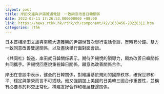 ```yaml
---
layout: post
title: 岸田文雄與尹錫悅通電話　一致同意改善日韓關係
date: 2022-03-11 17:26:53.000000000 +08:00
link: https://news.rthk.hk/rthk/ch/component/k2/1638456-20220311.htm
categories: rthk
---
```


日本首相岸田文雄與南韓大選獲勝的尹錫悅首次舉行電話會談，歷時15分鐘。雙方一致同意改善雙邊關係，以及盡快舉行面對面會談。

《共同社》報道，岸田就日韓關係表示，期待尹錫悅的領導力，願為改善日韓關係共同攜手。尹錫悅回應說重視韓日關係，願意為改善關係合作。

岸田在會談中表示，健全的日韓關係，對維護基於規則的國際秩序，確保世界和平、穩定與繁榮而言不可或缺。他又強調加上美國的日美韓三國合作重要性，並稱有必要基於邦交正常化，構建友好合作和發展雙邊關係。

